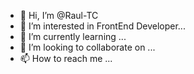 - 👋 Hi, I’m @Raul-TC
- 👀 I’m interested in FrontEnd Developer...
- 🌱 I’m currently learning ...
- 💞️ I’m looking to collaborate on ...
- 📫 How to reach me ...

<!---
Raul-TC/Raul-TC is a ✨ special ✨ repository because its `README.md` (this file) appears on your GitHub profile.
You can click the Preview link to take a look at your changes.
--->
